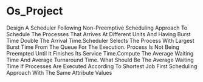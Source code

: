 # Os_Project
Design A Scheduler Following Non-Preemptive Scheduling Approach To Schedule 
	The Processes That Arrives At Different Units And Having Burst Time Double 
	The Arrival Time.Scheduler Selects The Process With Largest Burst Time From
	The Queue For The Execution. Process Is Not Being Preempted Until It Finishes
	Its Service Time.Compute The Average Waiting Time And Average Turnaround Time. 
    What Should Be The Average Waiting Time If Processes Are Executed According
    To Shortest Job First Scheduling Approach With The Same Attribute Values
